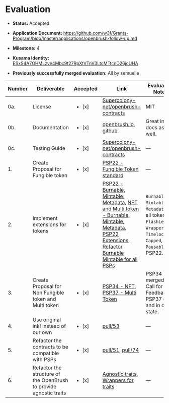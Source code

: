 # Evaluation

- **Status:** Accepted
- **Application Document:** https://github.com/w3f/Grants-Program/blob/master/applications/openbrush-follow-up.md

- **Milestone:** 4

- **Kusama Identity:** [ESxS4A7GHMLzve4Mbc9t27RpXtVTnV3LtcMTtcnD26jcUHA](https://polkascan.io/pre/kusama/account/ESxS4A7GHMLzve4Mbc9t27RpXtVTnV3LtcMTtcnD26jcUHA)
- **Previously successfully merged evaluation:** All by semuelle

| Number | Deliverable                                                        | Accepted               | Link                                                                                                                                                                                                                                                                                                                                                                                                                                                                                               | Evaluation Notes                                                                                                         |
| ------ | ------------------------------------------------------------------ | ---------------------- | -------------------------------------------------------------------------------------------------------------------------------------------------------------------------------------------------------------------------------------------------------------------------------------------------------------------------------------------------------------------------------------------------------------------------------------------------------------------------------------------------- | ------------------------------------------------------------------------------------------------------------------------ |
| 0a.    | License                                                            | <ul><li>[x] </li></ul> | [Supercolony-net/openbrush-contracts](https://github.com/Supercolony-net/openbrush-contracts/blob/69a39a2a48cddc97af967eeb178245be8b8ba8f3/LICENSE)                                                                                                                                                                                                                                                                                                                                                | MIT                                                                                                                      |
| 0b.    | Documentation                                                      | <ul><li>[x] </li></ul> | [openbrush.io](https://docs.openbrush.io/), [github](https://github.com/Supercolony-net/openbrush-contracts/tree/69a39a2a48cddc97af967eeb178245be8b8ba8f3/docs)                                                                                                                                                                                                                                                                                                                                    | Great inline docs as well.                                                                                               |
| 0c.    | Testing Guide                                                      | <ul><li>[x] </li></ul> | [Supercolony-net/openbrush-contracts](https://github.com/Supercolony-net/openbrush-contracts/tree/5ba10e61dd01fd56910b320f95fd103f6881eb7c#installation--testing)                                                                                                                                                                                                                                                                                                                                  | —                                                                                                                        |
| 1.     | Create Proposal for Fungible token                                 | <ul><li>[x] </li></ul> | [PSP22 - Fungible Token standard](https://github.com/w3f/PSPs/pull/22)                                                                                                                                                                                                                                                                                                                                                                                                                             | —                                                                                                                        |
| 2.     | Implement extensions for tokens                                    | <ul><li>[x] </li></ul> | [PSP22 - Burnable, Mintable, Metadata](https://github.com/Supercolony-net/openbrush-contracts/tree/5ba10e61dd01fd56910b320f95fd103f6881eb7c/contracts/token/psp22/extensions), [NFT and Multi token - Burnable, Mintable, Metadata](https://github.com/Supercolony-net/openbrush-contracts/pull/45), [PSP22 Extensions](https://github.com/Supercolony-net/openbrush-contracts/pull/47), [Refactor Burnable Mintable for all PSPs](https://github.com/Supercolony-net/openbrush-contracts/pull/73) | `Burnable`, `Mintable`, `Metadata` for all tokens, `FlashLender`, `Wrapper`, `Timelock`, `Capped`, `Pausable` for PSP22. |
| 3.     | Create Proposal for Non Fungible token and Multi token             | <ul><li>[x] </li></ul> | [PSP34 - NFT](https://github.com/w3f/PSPs/pull/34), [PSP37 - Multi Token](https://github.com/w3f/PSPs/pull/37)                                                                                                                                                                                                                                                                                                                                                                                     | PSP34 merged & in Call for Feedback, PSP37 open and in draft state.                                                      |
| 4.     | Use original ink! instead of our own                               | <ul><li>[x] </li></ul> | [pull/53](https://github.com/Supercolony-net/openbrush-contracts/pull/53)                                                                                                                                                                                                                                                                                                                                                                                                                          | —                                                                                                                        |
| 5.     | Refactor the contracts to be compatible with PSPs                  | <ul><li>[x] </li></ul> | [pull/51](https://github.com/Supercolony-net/openbrush-contracts/pull/51), [pull/74](https://github.com/Supercolony-net/openbrush-contracts/pull/74)                                                                                                                                                                                                                                                                                                                                               | —                                                                                                                        |
| 6.     | Refactor the structure of the OpenBrush to provide agnostic traits | <ul><li>[x] </li></ul> | [Agnostic traits](https://github.com/Supercolony-net/openbrush-contracts/tree/5ba10e61dd01fd56910b320f95fd103f6881eb7c/contracts/traits), [Wrappers for traits](https://github.com/Supercolony-net/openbrush-contracts/pull/54)                                                                                                                                                                                                                                                                    | —                                                                                                                        |
